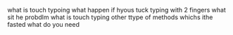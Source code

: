 what is touch typoing what happen if hyous tuck typing with 2 fingers what sit he probdlm what is touch typing other ttype of methods whichs ithe fasted what do you need 